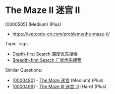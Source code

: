 # The Maze II 迷宫 II

[0000505] (Medium) (Plus)

- https://leetcode-cn.com/problems/the-maze-ii/

Topic Tags:

- [Depth-first Search 深度优先搜索](https://leetcode-cn.com/tag/depth-first-search/)
- [Breadth-first Search 广度优先搜索](https://leetcode-cn.com/tag/breadth-first-search/)

Similar Questions:

- [[0000490](https://leetcode-cn.com/problems/the-maze/)] - [The Maze 迷宫](./0000490.the-maze.md) (Medium) (Plus)
- [[0000499](https://leetcode-cn.com/problems/the-maze-iii/)] - [The Maze III 迷宫 III](./0000499.the-maze-iii.md) (Hard) (Plus)
